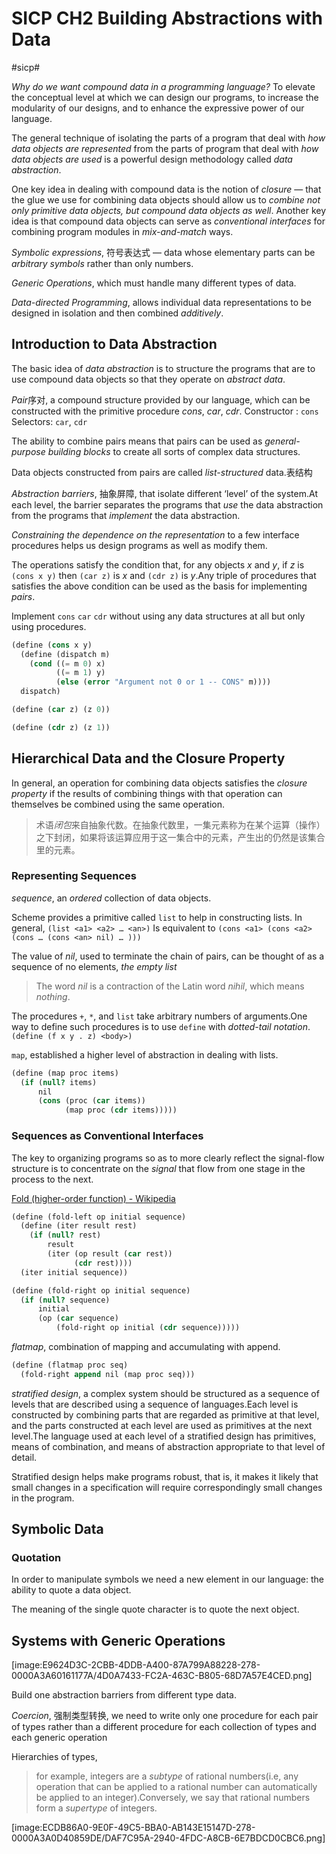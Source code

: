 # SICP CH2 Building Abstractions with Data
#sicp#

*Why do we want compound data in a programming language?* To elevate the conceptual level at which we can design our programs, to increase the modularity of our designs, and to enhance the expressive power of our language.

The  general technique of isolating the parts of a program that deal with *how data objects are represented* from the parts of program that deal with *how data objects are used* is a powerful design methodology called *data abstraction*.

One key idea in dealing with compound data is the notion of *closure* — that the glue we use for combining data objects should allow us to *combine not only primitive data objects, but compound data objects as well*. Another key idea is that compound data objects can serve as *conventional interfaces* for combining program modules in *mix-and-match* ways.

*Symbolic expressions*, 符号表达式 — data whose elementary parts can be *arbitrary symbols*  rather than only numbers.

*Generic Operations*, which must handle many different types of data.

*Data-directed Programming*, allows individual data representations to be designed in isolation and then combined *additively*.

## Introduction to Data Abstraction
The basic idea of *data abstraction* is to structure the programs that are to use compound data objects so that they operate on *abstract data*.

*Pair*序对, a compound  structure provided by our language, which can be constructed with the primitive procedure *cons*, *car*, *cdr*.
Constructor : `cons`
Selectors: `car`, `cdr`

The ability to combine pairs means that pairs can be used as *general-purpose building blocks* to create all sorts of complex data structures.

Data objects constructed from pairs are called *list-structured* data.表结构

*Abstraction barriers*, 抽象屏障, that isolate different ‘level’ of the system.At each level, the barrier separates the programs that *use* the data abstraction from the programs that *implement* the data abstraction.

*Constraining the dependence  on the representation* to a few interface procedures helps us design programs as well as modify them.

The operations satisfy the condition that, for any objects *x* and *y*, if *z* is `(cons x y)` then `(car z)` is *x* and `(cdr z)` is *y*.Any triple of procedures that satisfies the above condition can be used as the basis for implementing *pairs*.

Implement `cons` `car` `cdr` without using any data structures at all but only using procedures.

``` scheme
(define (cons x y)
  (define (dispatch m)
    (cond ((= m 0) x)
          ((= m 1) y)
          (else (error "Argument not 0 or 1 -- CONS" m))))
  dispatch)

(define (car z) (z 0))

(define (cdr z) (z 1))
```


## Hierarchical Data and the Closure Property
In general, an operation for combining data objects satisfies the *closure property* if the results of combining things with that operation can themselves be combined using the same operation.

> 术语*闭包*来自抽象代数。在抽象代数里，一集元素称为在某个运算（操作）之下封闭，如果将该运算应用于这一集合中的元素，产生出的仍然是该集合里的元素。

### Representing Sequences
*sequence*, an *ordered* collection of data objects.

Scheme provides a primitive called `list` to help in constructing lists. In general,
`(list <a1> <a2> … <an>)`
Is equivalent to
`(cons <a1> (cons <a2> (cons … (cons <an> nil) … )))`

The value of *nil*, used to terminate the chain of pairs, can be thought of as a sequence of no elements, *the empty list*

> The word *nil* is a contraction of the Latin word *nihil*, which means *nothing*.

The procedures `+`, `*`, and `list` take arbitrary numbers of arguments.One way to define such procedures is to use `define` with *dotted-tail notation*.
`(define (f x y . z) <body>)`

`map`, established a higher level of abstraction in dealing with lists.
``` scheme
(define (map proc items)
  (if (null? items)
      nil
      (cons (proc (car items))
            (map proc (cdr items)))))
```

### Sequences as Conventional Interfaces
The key to organizing programs so as to more clearly reflect the signal-flow structure is to concentrate on the *signal* that flow from one stage in the process to the next.

[Fold (higher-order function) - Wikipedia](https://en.wikipedia.org/wiki/Fold_(higher-order_function) )
``` scheme
(define (fold-left op initial sequence)
  (define (iter result rest)
    (if (null? rest)
        result
        (iter (op result (car rest))
              (cdr rest))))
  (iter initial sequence))

(define (fold-right op initial sequence)
  (if (null? sequence)
      initial
      (op (car sequence)
          (fold-right op initial (cdr sequence)))))
```

*flatmap*, combination of mapping and accumulating with append.
``` scheme
(define (flatmap proc seq)
  (fold-right append nil (map proc seq)))
```

*stratified design*, a complex system should be structured as a sequence of levels that are described using a sequence of languages.Each level is constructed by combining parts that are regarded as primitive at that level, and the parts constructed at each level are used as primitives at the next level.The language used at each level of a stratified design has primitives, means of combination, and means of abstraction appropriate to that level of detail.

Stratified design helps make programs robust, that is, it makes it likely that small changes in a specification will require correspondingly small changes in the program.

## Symbolic Data
### Quotation
In order to manipulate symbols we need a new element in our language: the ability to quote a data object.

The meaning of the single quote character is to quote the next object.


## Systems with Generic Operations

[image:E9624D3C-2CBB-4DDB-A400-87A799A88228-278-0000A3A60161177A/4D0A7433-FC2A-463C-B805-68D7A57E4CED.png]


Build one abstraction barriers from different type data.

*Coercion*, 强制类型转换, we need to write only one procedure for each pair of types rather than a different procedure for each collection of types and each generic operation

Hierarchies of types,
> for example, integers are a *subtype* of rational numbers(i.e, any operation that can be applied to a rational number can automatically be applied to an integer).Conversely, we say that rational numbers form a *supertype* of integers.

[image:ECDB86A0-9E0F-49C5-BBA0-AB143E15147D-278-0000A3A0D40859DE/DAF7C95A-2940-4FDC-A8CB-6E7BDCD0CBC6.png]

